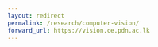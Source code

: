```yaml
---
layout: redirect
permalink: /research/computer-vision/
forward_url: https://vision.ce.pdn.ac.lk
---
```


